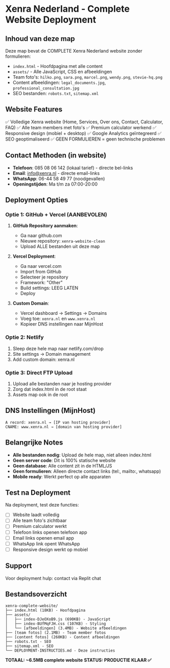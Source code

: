# Xenra Nederland - Complete Website Deployment

## Inhoud van deze map
Deze map bevat de COMPLETE Xenra Nederland website zonder formulieren:

- `index.html` - Hoofdpagina met alle content
- `assets/` - Alle JavaScript, CSS en afbeeldingen
- Team foto's: `hilko.png`, `sara.png`, `marcel.png`, `wendy.png`, `stevie-hq.png`
- Content afbeeldingen: `legal_documents.jpg`, `professional_consultation.jpg`
- SEO bestanden: `robots.txt`, `sitemap.xml`

## Website Features
✅ Volledige Xenra website (Home, Services, Over ons, Contact, Calculator, FAQ)
✅ Alle team members met foto's
✅ Premium calculator werkend
✅ Responsive design (mobiel + desktop)
✅ Google Analytics geïntegreerd
✅ SEO geoptimaliseerd
✅ GEEN FORMULIEREN = geen technische problemen

## Contact Methoden (in website)
- **Telefoon**: 085 08 06 142 (lokaal tarief) - directe bel-links
- **Email**: info@xenra.nl - directe email-links
- **WhatsApp**: 06-44 58 49 77 (noodgevallen)
- **Openingstijden**: Ma t/m za 07:00-20:00

## Deployment Opties

### Optie 1: GitHub + Vercel (AANBEVOLEN)
1. **GitHub Repository aanmaken**:
   - Ga naar github.com
   - Nieuwe repository: `xenra-website-clean`
   - Upload ALLE bestanden uit deze map

2. **Vercel Deployment**:
   - Ga naar vercel.com
   - Import from GitHub
   - Selecteer je repository
   - Framework: "Other"
   - Build settings: LEEG LATEN
   - Deploy

3. **Custom Domain**:
   - Vercel dashboard → Settings → Domains
   - Voeg toe: `xenra.nl` en `www.xenra.nl`
   - Kopieer DNS instellingen naar MijnHost

### Optie 2: Netlify
1. Sleep deze hele map naar netlify.com/drop
2. Site settings → Domain management
3. Add custom domain: xenra.nl

### Optie 3: Direct FTP Upload
1. Upload alle bestanden naar je hosting provider
2. Zorg dat index.html in de root staat
3. Assets map ook in de root

## DNS Instellingen (MijnHost)
```
A record: xenra.nl → [IP van hosting provider]
CNAME: www.xenra.nl → [domain van hosting provider]
```

## Belangrijke Notes
- **Alle bestanden nodig**: Upload de hele map, niet alleen index.html
- **Geen server code**: Dit is 100% statische website
- **Geen database**: Alle content zit in de HTML/JS
- **Geen formulieren**: Alleen directe contact links (tel:, mailto:, whatsapp)
- **Mobile ready**: Werkt perfect op alle apparaten

## Test na Deployment
Na deployment, test deze functies:
- [ ] Website laadt volledig
- [ ] Alle team foto's zichtbaar
- [ ] Premium calculator werkt
- [ ] Telefoon links openen telefoon app
- [ ] Email links openen email app
- [ ] WhatsApp link opent WhatsApp
- [ ] Responsive design werkt op mobiel

## Support
Voor deployment hulp: contact via Replit chat

## Bestandsoverzicht
```
xenra-complete-website/
├── index.html (18KB) - Hoofdpagina
├── assets/
│   ├── index-DJeOXoB9.js (690KB) - JavaScript
│   ├── index-BUfMqFJH.css (107KB) - Styling
│   └── [afbeeldingen] (3.4MB) - Website afbeeldingen
├── [team fotos] (2.1MB) - Team member fotos
├── [content fotos] (260KB) - Content afbeeldingen
├── robots.txt - SEO
├── sitemap.xml - SEO
└── DEPLOYMENT-INSTRUCTIES.md - Deze instructies
```

**TOTAAL: ~6.5MB complete website**
**STATUS: PRODUCTIE KLAAR ✅**
